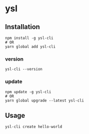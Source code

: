 # ysl

## Installation

```
npm install -g ysl-cli
# OR
yarn global add ysl-cli
```

### version

```
ysl-cli --version
```

### update

```
npm update -g ysl-cli
# OR
yarn global upgrade --latest ysl-cli
```

## Usage

```
ysl-cli create hello-world
```
